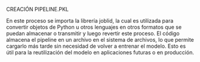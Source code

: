 CREACIÓN PIPELINE.PKL

En este proceso se importa la librería joblid, la cual es utilizada para convertir objetos de Python u otros lenguajes en otros formatos que se puedan almacenar o transmitir y luego revertir este proceso.
El código almacena el pipeline en un archivo en el sistema de archivos, lo que permite cargarlo más tarde sin necesidad de volver a entrenar el modelo. Esto es útil para la reutilización del modelo en aplicaciones futuras o en producción.